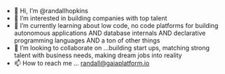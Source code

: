 - 👋 Hi, I’m @randallhopkins
- 👀 I’m interested in building companies with top talent
- 🌱 I’m currently learning about low code, no code platforms for building autonomous applications AND database internals AND declarative programming languages AND a ton of other things
- 💞️ I’m looking to collaborate on ...building start ups, matching strong talent with business needs, making dream jobs into reality
- 📫 How to reach me ... randall@gaiaplatform.io 

<!---
randallhopkins/randallhopkins is a ✨ special ✨ repository because its `README.md` (this file) appears on your GitHub profile.
You can click the Preview link to take a look at your changes.
--->
